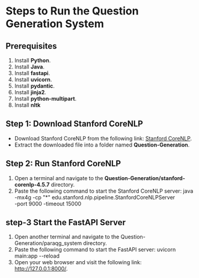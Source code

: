 # Steps to Run the Question Generation System

## Prerequisites
1. Install **Python**.
2. Install **Java**.
3. Install **fastapi**.
4. Install **uvicorn**.
5. Install **pydantic**.
6. Install **jinja2**.
7. Install **python-multipart**.
8. Install **nltk**

## Step 1: Download Stanford CoreNLP
- Download Stanford CoreNLP from the following link: [Stanford CoreNLP](https://stanfordnlp.github.io/CoreNLP/).
- Extract the downloaded file into a folder named **Question-Generation**.

## Step 2: Run Stanford CoreNLP
1. Open a terminal and navigate to the **Question-Generation/stanford-corenlp-4.5.7** directory.
2. Paste the following command to start the Stanford CoreNLP server:
java -mx4g -cp "*" edu.stanford.nlp.pipeline.StanfordCoreNLPServer \
  -port 9000 -timeout 15000

## step-3 Start the FastAPI Server 
1. Open another terminal and navigate to the Question-Generation/paraqg_system directory.
2. Paste the following command to start the FastAPI server:
uvicorn main:app --reload
3. Open your web browser and visit the following link: http://127.0.0.1:8000/.

